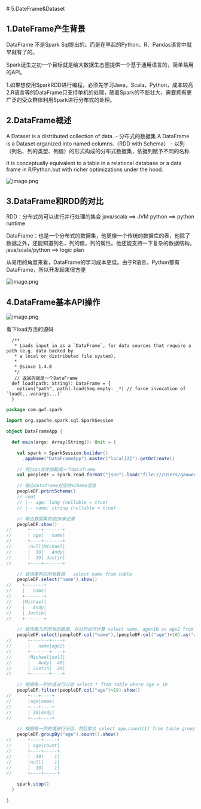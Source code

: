 \# 5.DateFrame&Dataset

## 1.DateFrame产生背景
DataFrame 不是Spark Sql提出的。而是在早起的Python、R、Pandas语言中就早就有了的。

Spark诞生之初一个目标就是给大数据生态圈提供一个基于通用语言的，简单易用的API。

1.如果想使用SparkRDD进行编程，必须先学习Java，Scala，Python，成本较高
2.R语言等的DataFrame只支持单机的处理，随着Spark的不断壮大，需要拥有更广泛的受众群体利用Spark进行分布式的处理。

## 2.DataFrame概述

A Dataset is a distributed collection of data. - 分布式的数据集 
A DataFrame is a Dataset organized into named columns.（RDD with Schema） - 以列（列名、列的类型、列值）的形式构成的分布式数据集，依据列赋予不同的名称

It is conceptually equivalent to a table in a relational database or a data frame in R/Python.but with richer optimizations under the hood.

![image.png](https://upload-images.jianshu.io/upload_images/7220971-f4cb3e7bc90eba7e.png?imageMogr2/auto-orient/strip%7CimageView2/2/w/1240)


## 3.DataFrame和RDD的对比
RDD：分布式的可以进行并行处理的集合
    java/scala ==> JVM
    python ==> python runtime

DataFrame：也是一个分布式的数据集，他更像一个传统的数据库的表，他除了数据之外，还能知道列名，列的值，列的属性。他还能支持一下复杂的数据结构。
    java/scala/python ==> logic plan

从易用的角度来看，DataFrame的学习成本更低。由于R语言，Python都有DataFrame，所以开发起来很方便

![image.png](https://upload-images.jianshu.io/upload_images/7220971-7c37eb3a2b2624df.png?imageMogr2/auto-orient/strip%7CimageView2/2/w/1240)


## 4.DataFrame基本API操作

![image.png](https://upload-images.jianshu.io/upload_images/7220971-1ea7a7148776e779.png?imageMogr2/auto-orient/strip%7CimageView2/2/w/1240)

看下load方法的源码
```
  /**
   * Loads input in as a `DataFrame`, for data sources that require a path (e.g. data backed by
   * a local or distributed file system).
   *
   * @since 1.4.0
   */
   // 返回的就是一个DataFrame
  def load(path: String): DataFrame = {
    option("path", path).load(Seq.empty: _*) // force invocation of `load(...varargs...)`
  }
```



```scala
package com.gwf.spark

import org.apache.spark.sql.SparkSession

object DataFrameApp {

  def main(args: Array[String]): Unit = {

    val spark = SparkSession.builder()
      .appName("DataFrameApp").master("local[2]").getOrCreate()

    // 将json文件加载成一个dataframe
    val peopleDF = spark.read.format("json").load("file:///Users/gaowenfeng/software/spark-2.2.0-bin-2.6.0-cdh5.7.0/examples/src/main/resources/people.json")

    // 输出dataframe对应的schema信息
    peopleDF.printSchema()
    // root
    // |-- age: long (nullable = true)
    // |-- name: string (nullable = true)

    // 输出数据集的前20条记录
    peopleDF.show()
//      +----+-------+
//      | age|   name|
//      +----+-------+
//      |null|Michael|
//      |  30|   Andy|
//      |  19| Justin|
//      +----+-------+

    // 查询某列的所有数据   select name from table
    peopleDF.select("name").show()
//    +-------+
//    |   name|
//    +-------+
//    |Michael|
//    |   Andy|
//    | Justin|
//    +-------+

    // 查询某几列所有的数据，并对列进行计算 select name, age+10 as age2 from table
    peopleDF.select(peopleDF.col("name"),(peopleDF.col("age")+10).as("age2")).show()
//      +-------+----+
//      |   name|age2|
//      +-------+----+
//      |Michael|null|
//      |   Andy|  40|
//      | Justin|  29|
//      +-------+----+

    // 根据每一列的值进行过滤 select * from table where age > 19
    peopleDF.filter(peopleDF.col("age")>19).show()
//      +---+----+
//      |age|name|
//      +---+----+
//      | 30|Andy|
//      +---+----+

    // 根据每一列的值进行分组，然后聚合 select age,count(1) from table group by age
    peopleDF.groupBy("age").count().show()
//      +----+-----+
//      | age|count|
//      +----+-----+
//      |  19|    1|
//      |null|    1|
//      |  30|    1|
//      +----+-----+

    spark.stop()
  }

}

```



